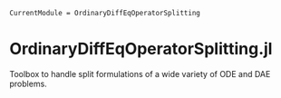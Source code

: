 ```@meta
CurrentModule = OrdinaryDiffEqOperatorSplitting
```

# OrdinaryDiffEqOperatorSplitting.jl

Toolbox to handle split formulations of a wide variety of ODE and DAE problems.
